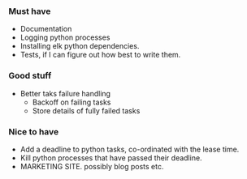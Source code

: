 ### Must have

- Documentation
- Logging python processes
- Installing elk python dependencies.
- Tests, if I can figure out how best to write them.

### Good stuff

- Better taks failure handling
  - Backoff on failing tasks
  - Store details of fully failed tasks

### Nice to have

- Add a deadline to python tasks, co-ordinated with the lease time.
- Kill python processes that have passed their deadline.
- MARKETING SITE.  possibly blog posts etc.

